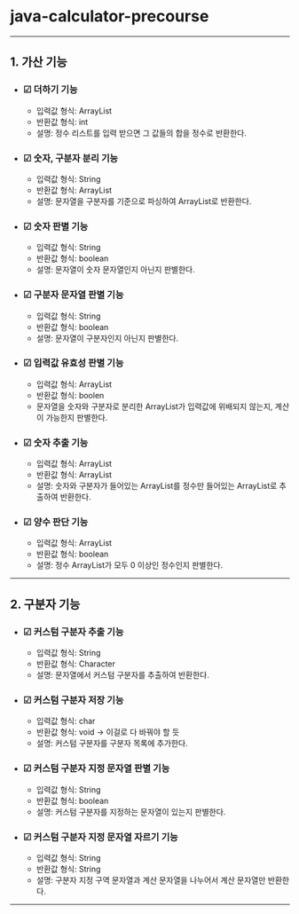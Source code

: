 # java-calculator-precourse

***
## 1. 가산 기능
- ### ☑ 더하기 기능
  - 입력값 형식: ArrayList<Integer>
  - 반환값 형식: int
  - 설명: 정수 리스트를 입력 받으면 그 값들의 합을 정수로 반환한다.
  
- ### ☑ 숫자, 구분자 분리 기능
  - 입력값 형식: String
  - 반환값 형식: ArrayList<String>
  - 설명: 문자열을 구분자를 기준으로 파싱하여 ArrayList로 반환한다.

- ### ☑ 숫자 판별 기능
    - 입력값 형식: String
    - 반환값 형식: boolean
    - 설명: 문자열이 숫자 문자열인지 아닌지 판별한다.

- ### ☑ 구분자 문자열 판별 기능
  - 입력값 형식: String
  - 반환값 형식: boolean
  - 설명: 문자열이 구분자인지 아닌지 판별한다.
  
- ### ☑ 입력값 유효성 판별 기능
  - 입력값 형식: ArrayList<String>
  - 반환값 형식: boolen
  - 문자열을 숫자와 구분자로 분리한 ArrayList가 입력값에 위배되지 않는지, 계산이 가능한지 판별한다.
  
- ### ☑ 숫자 추출 기능
  - 입력값 형식: ArrayList<String>
  - 반환값 형식: ArrayList<Integer>
  - 설명: 숫자와 구분자가 들어있는 ArrayList를 정수만 들어있는 ArrayList로 추출하여 반환한다.
  
- ### ☑ 양수 판단 기능
  - 입력값 형식: ArrayList<Integer>
  - 반환값 형식: boolean
  - 설명: 정수 ArrayList가 모두 0 이상인 정수인지 판별한다.


***
## 2. 구분자 기능
  - ### ☑ 커스텀 구분자 추출 기능
    - 입력값 형식: String
    - 반환값 형식: Character
    - 설명: 문자열에서 커스텀 구분자를 추출하여 반환한다.
    
  - ### ☑ 커스텀 구분자 저장 기능
    - 입력값 형식: char
    - 반환값 형식: void -> 이걸로 다 바꿔야 할 듯
    - 설명: 커스텀 구분자를 구분자 목록에 추가한다.
  
  - ### ☑ 커스텀 구분자 지정 문자열 판별 기능
    - 입력값 형식: String
    - 반환값 형식: boolean
    - 설명: 커스텀 구분자를 지정하는 문자열이 있는지 판별한다.

  - ### ☑ 커스텀 구분자 지정 문자열 자르기 기능
    - 입력값 형식: String
    - 반환값 형식: String
    - 설명: 구분자 지정 구역 문자열과 계산 문자열을 나누어서 계산 문자열만 반환한다.
***